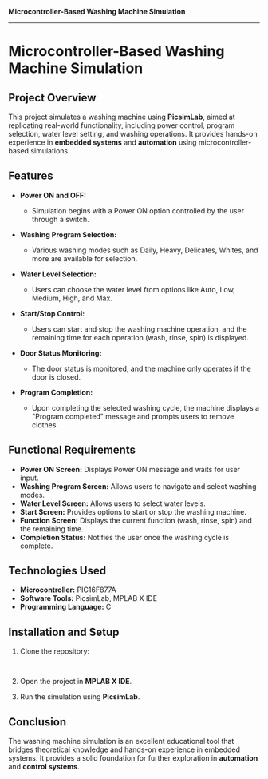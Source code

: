  **Microcontroller-Based Washing Machine Simulation** 

---

# Microcontroller-Based Washing Machine Simulation

## Project Overview

This project simulates a washing machine using **PicsimLab**, aimed at replicating real-world functionality, including power control, program selection, water level setting, and washing operations. It provides hands-on experience in **embedded systems** and **automation** using microcontroller-based simulations.

## Features

- **Power ON and OFF:**
  - Simulation begins with a Power ON option controlled by the user through a switch.

- **Washing Program Selection:**
  - Various washing modes such as Daily, Heavy, Delicates, Whites, and more are available for selection.

- **Water Level Selection:**
  - Users can choose the water level from options like Auto, Low, Medium, High, and Max.

- **Start/Stop Control:**
  - Users can start and stop the washing machine operation, and the remaining time for each operation (wash, rinse, spin) is displayed.

- **Door Status Monitoring:**
  - The door status is monitored, and the machine only operates if the door is closed.

- **Program Completion:**
  - Upon completing the selected washing cycle, the machine displays a "Program completed" message and prompts users to remove clothes.

## Functional Requirements

- **Power ON Screen:** Displays Power ON message and waits for user input.
- **Washing Program Screen:** Allows users to navigate and select washing modes.
- **Water Level Screen:** Allows users to select water levels.
- **Start Screen:** Provides options to start or stop the washing machine.
- **Function Screen:** Displays the current function (wash, rinse, spin) and the remaining time.
- **Completion Status:** Notifies the user once the washing cycle is complete.

## Technologies Used

- **Microcontroller:** PIC16F877A
- **Software Tools:** PicsimLab, MPLAB X IDE
- **Programming Language:** C

## Installation and Setup

1. Clone the repository:
   ```bash
  
   ```

2. Open the project in **MPLAB X IDE**.

3. Run the simulation using **PicsimLab**.

## Conclusion

The washing machine simulation is an excellent educational tool that bridges theoretical knowledge and hands-on experience in embedded systems. It provides a solid foundation for further exploration in **automation** and **control systems**.

